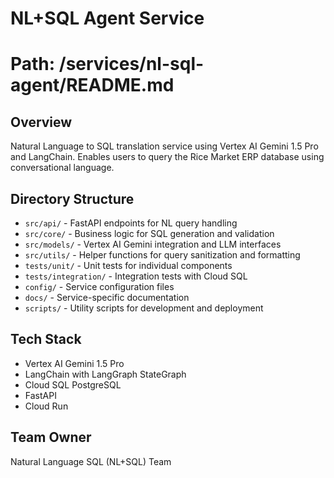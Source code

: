 # NL+SQL Agent Service
# Path: /services/nl-sql-agent/README.md

## Overview
Natural Language to SQL translation service using Vertex AI Gemini 1.5 Pro and LangChain.
Enables users to query the Rice Market ERP database using conversational language.

## Directory Structure
- `src/api/` - FastAPI endpoints for NL query handling
- `src/core/` - Business logic for SQL generation and validation
- `src/models/` - Vertex AI Gemini integration and LLM interfaces
- `src/utils/` - Helper functions for query sanitization and formatting
- `tests/unit/` - Unit tests for individual components
- `tests/integration/` - Integration tests with Cloud SQL
- `config/` - Service configuration files
- `docs/` - Service-specific documentation
- `scripts/` - Utility scripts for development and deployment

## Tech Stack
- Vertex AI Gemini 1.5 Pro
- LangChain with LangGraph StateGraph
- Cloud SQL PostgreSQL
- FastAPI
- Cloud Run

## Team Owner
Natural Language SQL (NL+SQL) Team
